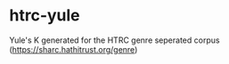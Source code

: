 # htrc-yule
Yule's K generated for the HTRC genre seperated corpus (https://sharc.hathitrust.org/genre)
